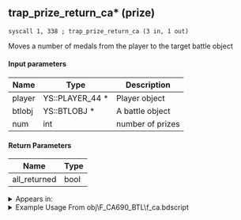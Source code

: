## trap_prize_return_ca* (prize)

`syscall 1, 338 ; trap_prize_return_ca (3 in, 1 out)`

Moves a number of medals from the player to the target battle object

#### Input parameters
| Name | Type | Description
|------|------|------------
| player   | YS::PLAYER_44 *   | Player object
| btlobj   | YS::BTLOBJ *   | A battle object
| num   | int   | number of prizes


#### Return Parameters
| Name | Type
|------|-----
| all_returned   | bool   


<details>
	<summary>Appears in:</summary>
| filename | Entity (obj)
|----------|-------------
| obj\F_CA690_BTL\f_ca.bdscript       | ((F) Isla de Muerta’s chest (Grim Reaper) (Open) (BTL) (CA))          

</details>

<details>
	<summary>Example Usage From obj\F_CA690_BTL\f_ca.bdscript</summary>
```
L278:
 popToSp 4
 popToSp 0
 pushFromFSp 4
 pushFromPSpVal 0
 pushImm 10
 syscall 1, 338 ; trap_prize_return_ca (3 in, 1 out)
 ret
```
</details>

